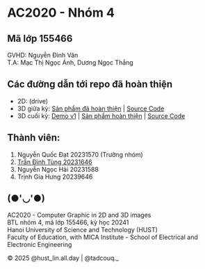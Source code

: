 # AC2020 - Nhóm 4
## Mã lớp 155466
GVHD: Nguyễn Đình Văn <br>
T.A: Mạc Thị Ngọc Ánh, Dương Ngọc Thắng

## Các đường dẫn tới repo đã hoàn thiện
- 2D: (drive) <br>
- 3D giữa kỳ: [Sản phẩm đã hoàn thiện](https://3dgiuaky.tdcq.me/) | [Source Code](https://github.com/tadcouq/3dgiuaky.tdcq.me) <br>
- 3D cuối kỳ: [Demo v1](https://github.com/tadcouq/AC2050) | [Sản phẩm hoàn thiện](https://3dcuoiky.tdcq.me/) | [Source Code](https://github.com/tadcouq/3dcuoiky.tdcq.me)

## Thành viên:
1. Nguyễn Quốc Đạt 20231570 (Trưởng nhóm)
2. [Trần Đình Tùng 20231646](https://github.com/TrDiTu)
3. Nguyễn Ngọc Hải 20231588
4. Trịnh Gia Hưng 20239646

## (●'◡'●)
AC2020 - Computer Graphic in 2D and 3D images <br>
BTL nhóm 4, mã lớp 155466, kỳ học 20241 <br>
Hanoi University of Science and Technology (HUST) <br>
Faculty of Education, with MICA Institute - School of Electrical and Electronic Engineering

© 2025 @hust_lin.all.day | @tadcouq._
